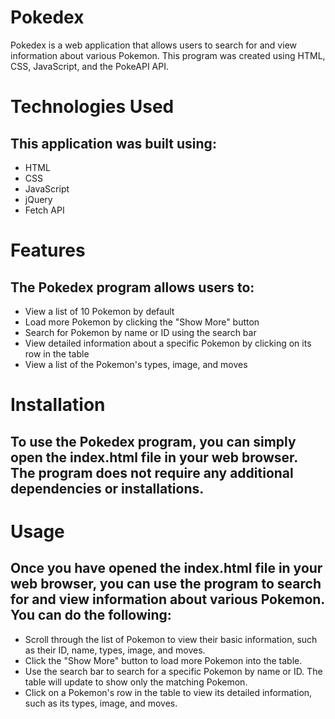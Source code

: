 # Pokedex

Pokedex is a web application that allows users to search for and view information about various Pokemon. This program was created using HTML, CSS, JavaScript, and the PokeAPI API.

# Technologies Used

## This application was built using:

- HTML
- CSS
- JavaScript
- jQuery
- Fetch API

# Features

## The Pokedex program allows users to:

- View a list of 10 Pokemon by default
- Load more Pokemon by clicking the "Show More" button
- Search for Pokemon by name or ID using the search bar
- View detailed information about a specific Pokemon by clicking on its row in the table
- View a list of the Pokemon's types, image, and moves

# Installation

## To use the Pokedex program, you can simply open the index.html file in your web browser. The program does not require any additional dependencies or installations.

# Usage

## Once you have opened the index.html file in your web browser, you can use the program to search for and view information about various Pokemon. You can do the following:

- Scroll through the list of Pokemon to view their basic information, such as their ID, name, types, image, and moves.
- Click the "Show More" button to load more Pokemon into the table.
- Use the search bar to search for a specific Pokemon by name or ID. The table will update to show only the matching Pokemon.
- Click on a Pokemon's row in the table to view its detailed information, such as its types, image, and moves.
